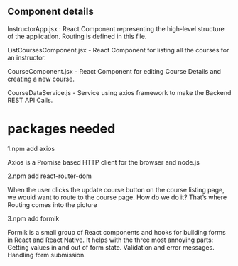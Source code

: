 ## Component details 

InstructorApp.jsx : React Component representing the high-level structure of the application. Routing is defined in this file.

ListCoursesComponent.jsx - React Component for listing all the courses for an instructor.

CourseComponent.jsx - React Component for editing Course Details and creating a new course.

CourseDataService.js - Service using axios framework to make the Backend REST API Calls.


# packages needed

1.npm add axios

Axios is a Promise based HTTP client for the browser and node.js


2.npm add react-router-dom


When the user clicks the update course button on the course listing page, we would want to route to the course page. How do we do it? That’s where Routing comes into the picture


3.npm add formik


Formik is a small group of React components and hooks for building forms in React and React Native. It helps with the three most annoying parts: Getting values in and out of form state. Validation and error messages. Handling form submission.
